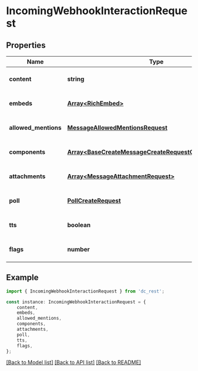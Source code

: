 # IncomingWebhookInteractionRequest


## Properties

Name | Type | Description | Notes
------------ | ------------- | ------------- | -------------
**content** | **string** |  | [optional] [default to undefined]
**embeds** | [**Array&lt;RichEmbed&gt;**](RichEmbed.md) |  | [optional] [default to undefined]
**allowed_mentions** | [**MessageAllowedMentionsRequest**](MessageAllowedMentionsRequest.md) |  | [optional] [default to undefined]
**components** | [**Array&lt;BaseCreateMessageCreateRequestComponentsInner&gt;**](BaseCreateMessageCreateRequestComponentsInner.md) |  | [optional] [default to undefined]
**attachments** | [**Array&lt;MessageAttachmentRequest&gt;**](MessageAttachmentRequest.md) |  | [optional] [default to undefined]
**poll** | [**PollCreateRequest**](PollCreateRequest.md) |  | [optional] [default to undefined]
**tts** | **boolean** |  | [optional] [default to undefined]
**flags** | **number** |  | [optional] [default to undefined]

## Example

```typescript
import { IncomingWebhookInteractionRequest } from 'dc_rest';

const instance: IncomingWebhookInteractionRequest = {
    content,
    embeds,
    allowed_mentions,
    components,
    attachments,
    poll,
    tts,
    flags,
};
```

[[Back to Model list]](../README.md#documentation-for-models) [[Back to API list]](../README.md#documentation-for-api-endpoints) [[Back to README]](../README.md)
